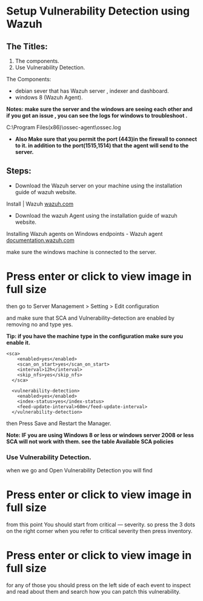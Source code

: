 # Setup Vulnerability Detection using Wazuh

## The Titles:

1. The components.
2. Use Vulnerability Detection.

The Components:
- debian sever that has Wazuh server , indexer and dashboard.
- windows 8 (Wazuh Agent).

**Notes: make sure the server and the windows are seeing each other and if you got an issue , you can see the logs for windows to troubleshoot .**

C:\Program Files(x86)\ossec-agent\ossec.log

- **Also Make sure that you permit the port (443)in the firewall to connect to it. in addition to the port(1515,1514) that the agent will send to the server.**

## Steps:

- Download the Wazuh server on your machine using the installation guide of wazuh website.

Install | Wazuh
[wazuh.com](https://wazuh.com/install/?source=post_page-----ad54adfbe518---------------------------------------)

- Download the wazuh Agent using the installation guide of wazuh website.

Installing Wazuh agents on Windows endpoints - Wazuh agent
[documentation.wazuh.com](https://documentation.wazuh.com/current/installation-guide/wazuh-agent/wazuh-agent-package-windows.html?source=post_page-----ad54adfbe518---------------------------------------)

make sure the windows machine is connected to the server.

# Press enter or click to view image in full size

then go to Server Management > Setting > Edit configuration

and make sure that SCA and Vulnerability-detection are enabled by removing no and type yes.

**Tip: if you have the machine type in the configuration make sure you enable it.**
```
<sca>
    <enabled>yes</enabled>
    <scan_on_start>yes</scan_on_start>
    <interval>12h</interval>
    <skip_nfs>yes</skip_nfs>
  </sca>

  <vulnerability-detection>
    <enabled>yes</enabled>
    <index-status>yes</index-status>
    <feed-update-interval>60m</feed-update-interval>
  </vulnerability-detection>
```
then Press Save and Restart the Manager.

**Note: IF you are using Windows 8 or less or windows server 2008 or less SCA will not work with them. see the table Available SCA policies**
### Use Vulnerability Detection.

when we go and Open Vulnerability Detection you will find
# Press enter or click to view image in full size

from this point You should start from critical — severity. so press the 3 dots on the right corner when you refer to critical severity then press inventory.
# Press enter or click to view image in full size

for any of those you should press on the left side of each event to inspect and read about them and search how you can patch this vulnerability.
